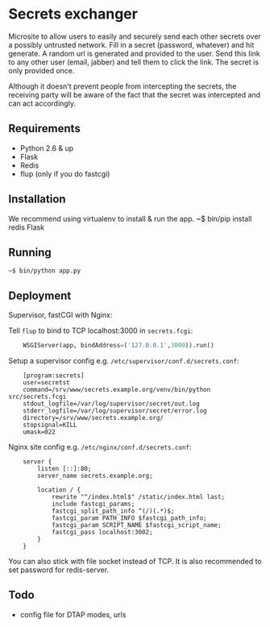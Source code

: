# Secrets exchanger

Microsite to allow users to easily and securely send each other secrets over a possibly untrusted network. Fill in a secret (password, whatever) and hit generate. A random url is generated and provided to the user. Send this link to any other user (email, jabber) and tell them to click the link. The secret is only provided once. 

Although it doesn't prevent people from intercepting the secrets, the receiving party will be aware of the fact that the secret was intercepted and can act accordingly. 

Requirements
-------
 - Python 2.6 & up
 - Flask
 - Redis
 - flup (only if you do fastcgi)

Installation
-------
We recommend using virtualenv to install & run the app. 
    ~$ bin/pip install redis Flask

Running 
-------
    ~$ bin/python app.py

Deployment
-------

Supervisor, fastCGI with Nginx:

Tell `flup` to bind to TCP localhost:3000 in `secrets.fcgi`:
```python
    WSGIServer(app, bindAddress=('127.0.0.1',3000)).run()
```

Setup a supervisor config e.g. `/etc/supervisor/conf.d/secrets.conf`:
```
    [program:secrets]
    user=secretst
    command=/srv/www/secrets.example.org/venv/bin/python src/secrets.fcgi
    stdout_logfile=/var/log/supervisor/secret/out.log
    stderr_logfile=/var/log/supervisor/secret/error.log
    directory=/srv/www/secrets.example.org/
    stopsignal=KILL
    umask=022
```

Nginx site config e.g. `/etc/nginx/conf.d/secrets.conf`:
```nginx
    server {
        listen [::]:80;
        server_name secrets.example.org;

        location / {
            rewrite "^/index.html$" /static/index.html last;
            include fastcgi_params;
            fastcgi_split_path_info ^(/)(.*)$;
            fastcgi_param PATH_INFO $fastcgi_path_info;
            fastcgi_param SCRIPT_NAME $fastcgi_script_name;
            fastcgi_pass localhost:3002;
        }
    }
```

You can also stick with file socket instead of TCP. It is also recommended to set password for redis-server.

Todo
-------
 - config file for DTAP modes, urls
